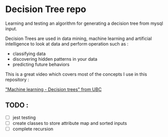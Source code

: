 # Decision Tree repo



Learning and testing an algorithm for generating a decision tree from mysql input. 

Decision Trees are used in data mining, machine learning and artificial intelligence to look at data and perform operation such as : 

- classifying data
- discovering hidden patterns in your data
- predicting future behaviors

This is a great video which covers most of the concepts I use in this repository :

["Machine learning - Decision trees" from UBC](https://www.youtube.com/watch?v=-dCtJjlEEgM)


## TODO :
- [ ] jest testing
- [ ] create classes to store attribute map and sorted inputs
- [ ] complete recursion

